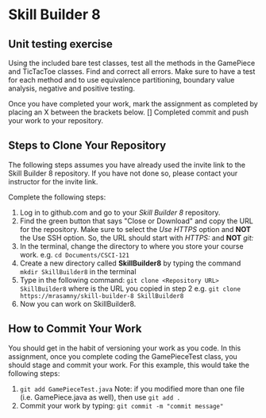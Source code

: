 # Skill Builder 8
## Unit testing exercise
Using the included bare test classes, test all the methods in the GamePiece and TicTacToe classes.  Find and correct all errors.  Make sure to have a test for each method and to use equivalence partitioning, boundary value analysis, negative and positive testing.

Once you have completed your work, mark the assignment as completed by placing an X between the brackets below.
[] Completed
commit and push your work to your repository.

## Steps to Clone Your Repository
The following steps assumes you have already used the invite link to the Skill Builder 8 repository.  If you have not done so, please contact your instructor for the invite link.

Complete the following steps:
1. Log in to github.com and go to your *Skill Builder 8* repository.
2. Find the green button that says "Close or Download" and copy the URL for the repository.  Make sure to select the *Use HTTPS* option and **NOT** the Use SSH option.  So, the URL should start with *HTTPS:* and **NOT** *git:*
3. In the terminal, change the directory to where you store your course work.
    e.g. `cd Documents/CSCI-121`
4. Create a new directory called **SkillBuilder8** by typing the command `mkdir SkillBuilder8` in the terminal
5. Type in the following command:  `git clone <Repository URL> SkillBuilder8` where *<Repository>* is the URL you copied in step 2
    e.g. `git clone https://mrasamny/skill-builder-8 SkillBuilder8`
6.  Now you can work on SkillBuilder8.
  
## How to Commit Your Work
You should get in the habit of versioning your work as you code.  In this assignment, once you complete coding the GamePieceTest class, you should stage and commit your work.  For this example, this would take the following steps:
1. `git add GamePieceTest.java`
   Note: if you modified more than one file (i.e. GamePiece.java as well),   then use `git add .`
2. Commit your work by typing: `git commit -m "commit message"`
